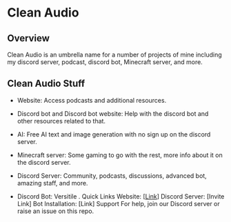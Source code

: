 # Clean Audio
## Overview
Clean Audio is an umbrella name for a number of projects of mine including my discord server, podcast, discord bot, Minecraft server, and more.

## Clean Audio Stuff
* Website: Access podcasts and additional resources.
* Discord bot and Discord bot website: Help with the discord bot and other resources related to that.
* AI: Free AI text and image generation with no sign up on the discord server.
* Minecraft server: Some gaming to go with the rest, more info about it on the discord server.
* Discord Server: Community, podcasts, discussions, advanced bot, amazing staff, and more.

* Discord Bot: Versitile .
Quick Links
Website: [[Link](https://cleanaudio.live/)]
Discord Server: [Invite Link]
Bot Installation: [Link]
Support
For help, join our Discord server or raise an issue on this repo.
